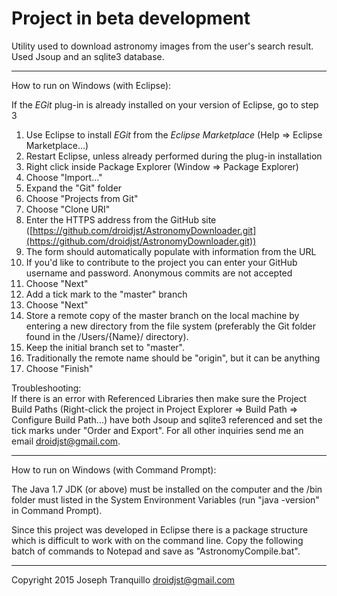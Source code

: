 Project in beta development
===

Utility used to download astronomy images from the user's search result.  
Used Jsoup and an sqlite3 database.


***

How to run on Windows (with Eclipse):  

If the *EGit* plug-in is already installed on your version of Eclipse, go to step 3
1.  Use Eclipse to install *EGit* from the *Eclipse Marketplace*  (Help => Eclipse Marketplace...)  
2.  Restart Eclipse, unless already performed during the plug-in installation  
3.  Right click inside Package Explorer  (Window => Package Explorer)  
4.  Choose "Import..."  
5.  Expand the "Git" folder  
6.  Choose "Projects from Git"
7.  Choose "Clone URI"
8.  Enter the HTTPS address from the GitHub site ([https://github.com/droidjst/AstronomyDownloader.git](https://github.com/droidjst/AstronomyDownloader.git))
9.  The form should automatically populate with information from the URL  
10.  If you'd like to contribute to the project you can enter your GitHub username and password.  Anonymous commits are not accepted
11.  Choose "Next"
12.  Add a tick mark to the "master" branch
13.  Choose "Next"
14.  Store a remote copy of the master branch on the local machine by entering a new directory from the file system (preferably the Git folder found in the /Users/{Name}/ directory).
15.  Keep the initial branch set to "master".
16.  Traditionally the remote name should be "origin", but it can be anything  
17.  Choose "Finish"

Troubleshooting:    
If there is an error with Referenced Libraries then make sure the Project Build Paths (Right-click the project in Project Explorer => Build Path => Configure Build Path...) have both Jsoup and sqlite3 referenced and set the tick marks under "Order and Export".  For all other inquiries send me an email droidjst@gmail.com.  

***

How to run on Windows (with Command Prompt):

The Java 1.7 JDK (or above) must be installed on the computer and the /bin folder must listed in the System Environment Variables (run "java -version" in Command Prompt).  

Since this project was developed in Eclipse there is a package structure which is difficult to work with on the command line.  Copy the following batch of commands to Notepad and save as "AstronomyCompile.bat".

***

Copyright 2015 Joseph Tranquillo <droidjst@gmail.com>  

